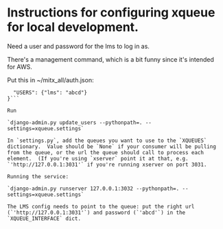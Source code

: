 # Instructions for configuring xqueue for local development.

Need a user and password for the lms to log in as.

There's a management command, which is a bit funny since it's intended for AWS.

Put this in ~/mitx_all/auth.json:

```{
  "USERS": {"lms": "abcd"}
}```

Run 

`django-admin.py update_users --pythonpath=. --settings=xqueue.settings`

In `settings.py`, add the queues you want to use to the `XQUEUES` dictionary.  Value should be `None` if your consumer will be pulling from the queue, or the url the queue should call to process each element.  (If you're using `xserver` point it at that, e.g. `'http://127.0.0.1:3031'` if you're running xserver on port 3031.

Running the service:

`django-admin.py runserver 127.0.0.1:3032 --pythonpath=. --settings=xqueue.settings`

The LMS config needs to point to the queue: put the right url (`'http://127.0.0.1:3031'`) and password (`'abcd'`) in the `XQUEUE_INTERFACE` dict.
